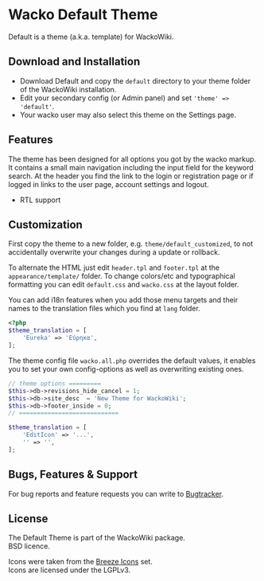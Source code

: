 # Wacko Default Theme

Default is a theme (a.k.a. template) for WackoWiki.


## Download and Installation

* Download Default and copy the `default` directory
  to your theme folder of the WackoWiki installation.
* Edit your secondary config (or Admin panel) and set
  `'theme' => 'default'`.
* Your wacko user may also select this theme on the Settings page.


## Features

The theme has been designed for all options you got by the wacko markup. It
contains a small main navigation including the input field for the keyword
search. At the header you find the link to the login or registration page 
or if logged in links to the user page, account settings and logout. 

* RTL support

## Customization

First copy the theme to a new folder, e.g. `theme/default_customized`, to not accidentally 
overwrite your changes during a update or rollback.

To alternate the HTML just edit `header.tpl` and `footer.tpl` at the `appearance/template/`
folder. To change colors/etc and typographical formatting you can edit
`default.css` and `wacko.css` at the layout folder.

You can add i18n features when you add those menu targets and their names to the
translation files which you find at `lang` folder.

```PHP
<?php
$theme_translation = [
	'Eureka' => 'Εύρηκα',
];

```

The theme config file `wacko.all.php` overrides the default values, 
it  enables you to set your own config-options as well as overwriting existing ones. 

```PHP
// theme options =========
$this->db->revisions_hide_cancel = 1;
$this->db->site_desc  = 'New Theme for WackoWiki';
$this->db->footer_inside = 0;
// ============================

$theme_translation = [
	'EditIcon' => '...',
	'' => '',
];
```

## Bugs, Features & Support

For bug reports and feature requests you can write to [Bugtracker](https://wackowiki.org/bugs/).

## License

The Default Theme is part of the WackoWiki package.  
BSD licence.

Icons were taken from the [Breeze Icons](https://github.com/KDE/breeze-icons) set.  
Icons are licensed under the LGPLv3.


